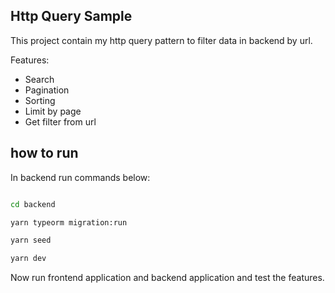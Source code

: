 ## Http Query Sample

This project contain my http query pattern to filter data in backend by url.

Features:

- Search
- Pagination
- Sorting
- Limit by page
- Get filter from url

## how to run

In backend run commands below:

```bash

cd backend

yarn typeorm migration:run

yarn seed

yarn dev

```

Now run frontend application and backend application and test the features.
